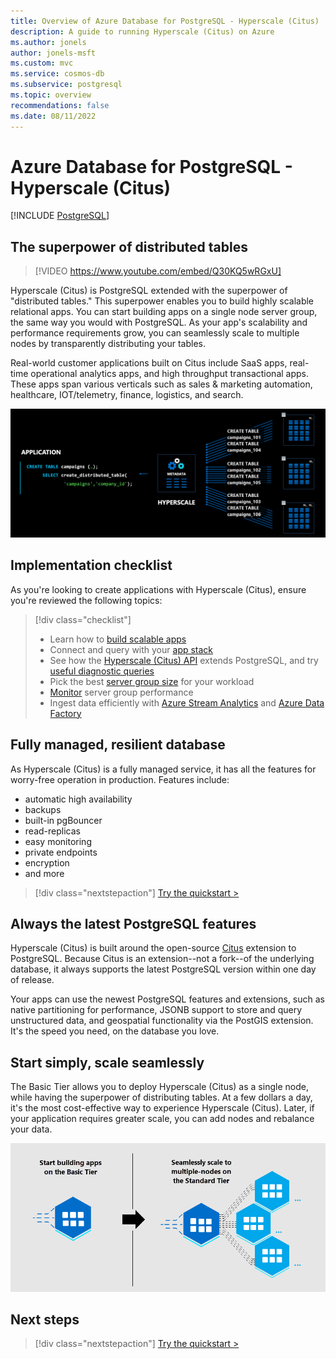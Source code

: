 ```yaml
---
title: Overview of Azure Database for PostgreSQL - Hyperscale (Citus)
description: A guide to running Hyperscale (Citus) on Azure
ms.author: jonels
author: jonels-msft
ms.custom: mvc
ms.service: cosmos-db
ms.subservice: postgresql
ms.topic: overview
recommendations: false
ms.date: 08/11/2022
---
```

<!-- markdownlint-disable MD033 -->
<!-- markdownlint-disable MD026 -->

# Azure Database for PostgreSQL - Hyperscale (Citus)

[!INCLUDE [PostgreSQL](../includes/appliesto-postgresql.md)]

## The superpower of distributed tables

<!-- markdownlint-disable MD034 -->

> [!VIDEO https://www.youtube.com/embed/Q30KQ5wRGxU]

<!-- markdownlint-enable MD034 -->

Hyperscale (Citus) is PostgreSQL extended with the superpower of "distributed
tables." This superpower enables you to build highly scalable relational apps.
You can start building apps on a single node server group, the same way you
would with PostgreSQL. As your app's scalability and performance requirements
grow, you can seamlessly scale to multiple nodes by transparently distributing
your tables.

Real-world customer applications built on Citus include SaaS apps, real-time
operational analytics apps, and high throughput transactional apps. These apps
span various verticals such as sales & marketing automation, healthcare,
IOT/telemetry, finance, logistics, and search.

![distributed architecture](media/overview-hyperscale/distributed.png)

## Implementation checklist

As you're looking to create applications with Hyperscale (Citus), ensure you're
reviewed the following topics:

<!-- markdownlint-disable MD032 -->

> [!div class="checklist"]
> - Learn how to [build scalable apps](quickstart-build-scalable-apps-overview.md)
> - Connect and query with your [app stack](quickstart-app-stacks-overview.md)
> - See how the [Hyperscale (Citus) API](reference-overview.md) extends
>   PostgreSQL, and try [useful diagnostic
>   queries](howto-useful-diagnostic-queries.md)
> - Pick the best [server group size](howto-scale-initial.md) for your workload
> - [Monitor](howto-monitoring.md) server group performance
> - Ingest data efficiently with [Azure Stream Analytics](howto-ingest-azure-stream-analytics.md)
>   and [Azure Data Factory](howto-ingest-azure-data-factory.md)

<!-- markdownlint-enable MD032 -->

## Fully managed, resilient database

As Hyperscale (Citus) is a fully managed service, it has all the features for
worry-free operation in production. Features include:

* automatic high availability
* backups
* built-in pgBouncer
* read-replicas
* easy monitoring
* private endpoints
* encryption
* and more

> [!div class="nextstepaction"]
> [Try the quickstart >](quickstart-create-portal.md)

## Always the latest PostgreSQL features

Hyperscale (Citus) is built around the open-source
[Citus](https://github.com/citusdata/citus) extension to PostgreSQL. Because
Citus is an extension--not a fork--of the underlying database, it always
supports the latest PostgreSQL version within one day of release.

Your apps can use the newest PostgreSQL features and extensions, such as
native partitioning for performance, JSONB support to store and query
unstructured data, and geospatial functionality via the PostGIS extension.
It's the speed you need, on the database you love.

## Start simply, scale seamlessly

The Basic Tier allows you to deploy Hyperscale (Citus) as a single node, while
having the superpower of distributing tables. At a few dollars a day, it's the
most cost-effective way to experience Hyperscale (Citus). Later, if your
application requires greater scale, you can add nodes and rebalance your data.

![graduating to standard tier](media/overview-hyperscale/graduate.png)

## Next steps

> [!div class="nextstepaction"]
> [Try the quickstart >](quickstart-create-portal.md)
